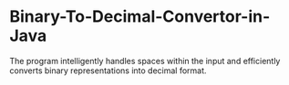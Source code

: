 # Binary-To-Decimal-Convertor-in-Java
The program intelligently handles spaces within the input and efficiently converts binary representations into decimal format.
